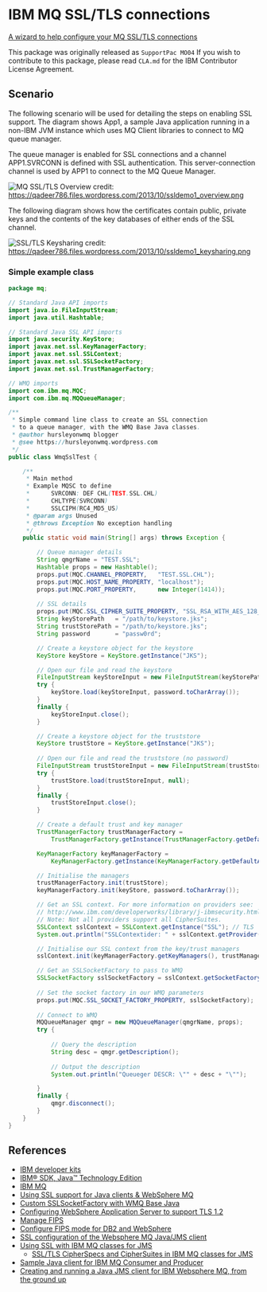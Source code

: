 IBM MQ SSL/TLS connections
==========================

[A wizard to help configure your MQ SSL/TLS connections](https://github.com/ibm-messaging/mq-tls-ssl-wizard)


This package was originally released as `SupportPac MO04`
If you wish to contribute to this package, please read `CLA.md` 
for the IBM Contributor License Agreement.

## Scenario
The following scenario will be used for detailing the steps on enabling SSL support.
The diagram shows App1, a sample Java application running in a non-IBM JVM instance which uses MQ Client libraries to connect to MQ queue manager.

The queue manager is enabled for SSL connections and a channel APP1.SVRCONN is defined with SSL authentication. This server-connection channel is used by APP1 to connect to the MQ Queue Manager.

![][figure1]
credit: https://qadeer786.files.wordpress.com/2013/10/ssldemo1_overview.png

The following diagram shows how the certificates contain public, private keys and the contents of the key databases of either ends of the SSL channel.

![][figure2]
credit: https://qadeer786.files.wordpress.com/2013/10/ssldemo1_keysharing.png

### Simple example class

```java
package mq;

// Standard Java API imports 
import java.io.FileInputStream;
import java.util.Hashtable;

// Standard Java SSL API imports
import java.security.KeyStore;
import javax.net.ssl.KeyManagerFactory;
import javax.net.ssl.SSLContext;
import javax.net.ssl.SSLSocketFactory;
import javax.net.ssl.TrustManagerFactory;

// WMQ imports
import com.ibm.mq.MQC;
import com.ibm.mq.MQQueueManager;

/**
 * Simple command line class to create an SSL connection
 * to a queue manager, with the WMQ Base Java classes.
 * @author hursleyonwmq blogger
 * @see https://hursleyonwmq.wordpress.com
 */
public class WmqSslTest {

    /**
     * Main method
     * Example MQSC to define
     *      SVRCONN: DEF CHL(TEST.SSL.CHL)
     *      CHLTYPE(SVRCONN)
     *      SSLCIPH(RC4_MD5_US)
     * @param args Unused
     * @throws Exception No exception handling
     */
    public static void main(String[] args) throws Exception {

        // Queue manager details
        String qmgrName = "TEST.SSL";
        Hashtable props = new Hashtable();
        props.put(MQC.CHANNEL_PROPERTY,   "TEST.SSL.CHL");
        props.put(MQC.HOST_NAME_PROPERTY, "localhost");
        props.put(MQC.PORT_PROPERTY,      new Integer(1414));
        
        // SSL details
        props.put(MQC.SSL_CIPHER_SUITE_PROPERTY, "SSL_RSA_WITH_AES_128_CBC_SHA256");
        String keyStorePath   = "/path/to/keystore.jks";
        String trustStorePath = "/path/to/keystore.jks";
        String password       = "passw0rd";

        // Create a keystore object for the keystore
        KeyStore keyStore = KeyStore.getInstance("JKS");

        // Open our file and read the keystore
        FileInputStream keyStoreInput = new FileInputStream(keyStorePath);
        try {
            keyStore.load(keyStoreInput, password.toCharArray());
        }
        finally {
            keyStoreInput.close();
        }               

        // Create a keystore object for the truststore
        KeyStore trustStore = KeyStore.getInstance("JKS");
        
        // Open our file and read the truststore (no password)
        FileInputStream trustStoreInput = new FileInputStream(trustStorePath);
        try {
            trustStore.load(trustStoreInput, null);
        }
        finally {
            trustStoreInput.close();
        }               

        // Create a default trust and key manager
        TrustManagerFactory trustManagerFactory = 
            TrustManagerFactory.getInstance(TrustManagerFactory.getDefaultAlgorithm());

        KeyManagerFactory keyManagerFactory = 
            KeyManagerFactory.getInstance(KeyManagerFactory.getDefaultAlgorithm());

        // Initialise the managers
        trustManagerFactory.init(trustStore);
        keyManagerFactory.init(keyStore, password.toCharArray());

        // Get an SSL context. For more information on providers see:
        // http://www.ibm.com/developerworks/library/j-ibmsecurity.html
        // Note: Not all providers support all CipherSuites.
        SSLContext sslContext = SSLContext.getInstance("SSL"); // TLS
        System.out.println("SSLContextider: " + sslContext.getProvider().toString());

        // Initialise our SSL context from the key/trust managers  
        sslContext.init(keyManagerFactory.getKeyManagers(), trustManagerFactory.getTrustManagers(), null);

        // Get an SSLSocketFactory to pass to WMQ
        SSLSocketFactory sslSocketFactory = sslContext.getSocketFactory();
        
        // Set the socket factory in our WMQ parameters
        props.put(MQC.SSL_SOCKET_FACTORY_PROPERTY, sslSocketFactory);
        
        // Connect to WMQ
        MQQueueManager qmgr = new MQQueueManager(qmgrName, props);
        try {
        
            // Query the description
            String desc = qmgr.getDescription();
            
            // Output the description
            System.out.println("Queueger DESCR: \"" + desc + "\"");

        }
        finally {
            qmgr.disconnect();
        }
    }
}
```

## References
 - [IBM developer kits](https://developer.ibm.com/javasdk/)
 - [IBM® SDK, Java™ Technology Edition](https://www.ibm.com/support/knowledgecenter/en/SSYKE2)
 - [IBM MQ](https://www.ibm.com/support/knowledgecenter/SSFKSJ/com.ibm.mq.helphome.doc/product_welcome_wmq.htm)
 - [Using SSL support for Java clients & WebSphere MQ](https://qadeer786.wordpress.com/2013/10/08/using-ssl-support-for-java-clients-websphere-mq/)
 - [Custom SSLSocketFactory with WMQ Base Java](https://hursleyonwmq.wordpress.com/2007/03/08/custom-sslsocketfactory-with-wmq-base-java/)
 - [Configuring WebSphere Application Server to support TLS 1.2](https://www.ibm.com/support/knowledgecenter/en/SS2L6K_5.0.0/com.ibm.rational.relm.install.doc/topics/t_enable_tls1.2_was.html)
 - [Manage FIPS](https://www.ibm.com/support/knowledgecenter/en/SSAW57_8.5.5/com.ibm.websphere.nd.doc/ae/usec_manage_fips.html)
 - [Configure FIPS mode for DB2 and WebSphere](https://www.ibm.com/developerworks/data/library/techarticle/dm-ind-configure-fips-db2-ws/index.html)
 - [SSL configuration of the Websphere MQ Java/JMS client](https://www.ibm.com/developerworks/websphere/library/techarticles/0510_fehners/0510_fehners.html)
 - [Using SSL with IBM MQ classes for JMS](https://www.ibm.com/support/knowledgecenter/en/SSFKSJ_8.0.0/com.ibm.mq.dev.doc/q032390_.htm)
   - [SSL/TLS CipherSpecs and CipherSuites in IBM MQ classes for JMS](https://www.ibm.com/support/knowledgecenter/en/SSFKSJ_8.0.0/com.ibm.mq.dev.doc/q113220_.htm)
- [Sample Java client for IBM MQ Consumer and Producer](https://riyafa.wordpress.com/2016/02/21/sample-java-client-for-websphere-mq-consumer-and-producer/)
- [Creating and running a Java JMS client for IBM Websphere MQ, from the ground up](http://www.kevinboone.net/simplewmqclient.html)

[figure1]: https://github.com/junlapong/mq-tls-ssl-wizard/raw/master/media/mq_ssl_tls_overview.png "MQ SSL/TLS Overview"
[figure2]: https://github.com/junlapong/mq-tls-ssl-wizard/raw/master/media/ssl_tls_keysharing.png "SSL/TLS Keysharing"
